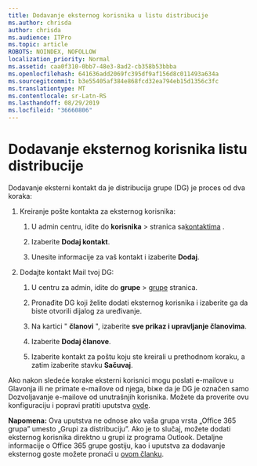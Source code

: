 ```yaml
---
title: Dodavanje eksternog korisnika u listu distribucije
ms.author: chrisda
author: chrisda
ms.audience: ITPro
ms.topic: article
ROBOTS: NOINDEX, NOFOLLOW
localization_priority: Normal
ms.assetid: caa0f310-0bb7-48e3-8ad2-cb358b53bbba
ms.openlocfilehash: 641636add2069fc395df9af156d8c011493a634a
ms.sourcegitcommit: b3e55405af384e868fcd32ea794eb15d1356c3fc
ms.translationtype: MT
ms.contentlocale: sr-Latn-RS
ms.lasthandoff: 08/29/2019
ms.locfileid: "36660806"
---
```

# <a name="add-external-users-to-a-distribution-group"></a>Dodavanje eksternog korisnika listu distribucije

Dodavanje eksterni kontakt da je distribucija grupe (DG) je proces od dva koraka:
  
1. Kreiranje pošte kontakta za eksternog korisnika:
    
    1. U admin centru, idite do **korisnika** > stranica sa[kontaktima](https://admin.microsoft.com/adminportal/home#/Contact) . 
    
    2. Izaberite **Dodaj kontakt**.
    
    3. Unesite informacije za vaš kontakt i izaberite **Dodaj**.
    
2. Dodajte kontakt Mail tvoj DG:
    
    1. U centru za admin, idite do **grupe** > [grupe](https://admin.microsoft.com/adminportal/home#/groups) stranica. 
    
    2. Pronađite DG koji želite dodati eksternog korisnika i izaberite ga da biste otvorili dijalog za uređivanje.
    
    3. Na kartici " **članovi** ", izaberite **sve prikaz i upravljanje članovima**. 
    
    4. Izaberite **Dodaj članove**.
    
    5. Izaberite kontakt za poštu koju ste kreirali u prethodnom koraku, a zatim izaberite stavku **Sačuvaj**.
    
Ako nakon sledeće korake eksterni korisnici mogu poslati e-mailove u Glavonja ili ne primate e-mailove od njega, biжe da je DG je označen samo Dozvoljavanje e-mailove od unutrašnjih korisnika. Možete da proverite ovu konfiguraciju i popravi pratiti uputstva [ovde](https://support.office.com/article/Fix-email-delivery-issues-for-error-code-5-7-133-in-Office-365-991abc19-7756-438f-abcb-39f69b80f284.aspx).
  
 **Napomena:** Ova uputstva ne odnose ako vaša grupa vrsta „Office 365 grupa” umesto „Grupi za distribuciju”. Ako je to slučaj, možete dodati eksternog korisnika direktno u grupi iz programa Outlook. Detaljne informacije o Office 365 grupe gostiju, kao i uputstva za dodavanje eksternog goste možete pronaći u [ovom članku](https://support.office.com/article/Guest-access-in-Office-365-Groups-bfc7a840-868f-4fd6-a390-f347bf51aff6.aspx).
  